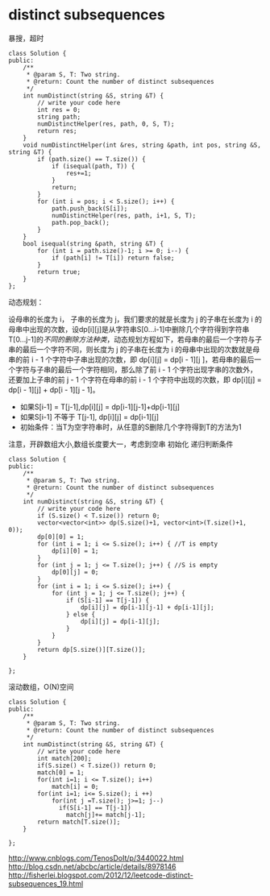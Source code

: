 # distinct subsequences

暴搜，超时

    class Solution {
    public:
        /**
         * @param S, T: Two string.
         * @return: Count the number of distinct subsequences
         */
        int numDistinct(string &S, string &T) {
            // write your code here
            int res = 0;
            string path;
            numDistinctHelper(res, path, 0, S, T);
            return res;
        }
        void numDistinctHelper(int &res, string &path, int pos, string &S, string &T) {
            if (path.size() == T.size()) {
                if (isequal(path, T)) {
                    res+=1;
                }
                return;
            }
            for (int i = pos; i < S.size(); i++) {
                path.push_back(S[i]);
                numDistinctHelper(res, path, i+1, S, T);
                path.pop_back();
            }
        }
        bool isequal(string &path, string &T) {
            for (int i = path.size()-1; i >= 0; i--) {
                if (path[i] != T[i]) return false;
            }
            return true;
        }
    };


动态规划：

设母串的长度为 i，
子串的长度为 j，我们要求的就是长度为 j 的子串在长度为 i 的母串中出现的次数，设dp[i][j]是从字符串S[0...i-1]中删除几个字符得到字符串T[0...j-1]的*不同的删除方法种类*，动态规划方程如下，若母串的最后一个字符与子串的最后一个字符不同，则长度为 j 的子串在长度为 i 的母串中出现的次数就是母串的前 i - 1 个字符中子串出现的次数，即 dp[i][j] = dp[i - 1][j ]，若母串的最后一个字符与子串的最后一个字符相同，那么除了前 i - 1 个字符出现字串的次数外，还要加上子串的前 j - 1 个字符在母串的前 i - 1 个字符中出现的次数，即 dp[i][j] = dp[i - 1][j] + dp[i - 1][j - 1]。




+ 如果S[i-1] = T[j-1],dp[i][j] = dp[i-1][j-1]+dp[i-1][j]
+ 如果S[i-1] 不等于 T[j-1], dp[i][j] = dp[i-1][j]
+ 初始条件：当T为空字符串时，从任意的S删除几个字符得到T的方法为1

注意，开辟数组大小,数组长度要大一，考虑到空串
初始化
递归判断条件



    class Solution {
    public:
        /**
         * @param S, T: Two string.
         * @return: Count the number of distinct subsequences
         */
        int numDistinct(string &S, string &T) {
            // write your code here
            if (S.size() < T.size()) return 0;
            vector<vector<int>> dp(S.size()+1, vector<int>(T.size()+1, 0));
            dp[0][0] = 1;
            for (int i = 1; i <= S.size(); i++) { //T is empty
                dp[i][0] = 1;
            }
            for (int j = 1; j <= T.size(); j++) { //S is empty
                dp[0][j] = 0;
            }
            for (int i = 1; i <= S.size(); i++) {
                for (int j = 1; j <= T.size(); j++) {
                    if (S[i-1] == T[j-1]) {
                        dp[i][j] = dp[i-1][j-1] + dp[i-1][j];
                    } else {
                        dp[i][j] = dp[i-1][j];
                    }
                }
            }
            return dp[S.size()][T.size()];
        }

    };

滚动数组，O(N)空间

    class Solution {
    public:
        /**
         * @param S, T: Two string.
         * @return: Count the number of distinct subsequences
         */
        int numDistinct(string &S, string &T) {
            // write your code here
            int match[200];
            if(S.size() < T.size()) return 0;
            match[0] = 1;
            for(int i=1; i <= T.size(); i++)
                match[i] = 0;
            for(int i=1; i<= S.size(); i ++)
                for(int j =T.size(); j>=1; j--)
                  if(S[i-1] == T[j-1])
                    match[j]+= match[j-1];
            return match[T.size()];
        }

    };




http://www.cnblogs.com/TenosDoIt/p/3440022.html
http://blog.csdn.net/abcbc/article/details/8978146
http://fisherlei.blogspot.com/2012/12/leetcode-distinct-subsequences_19.html
